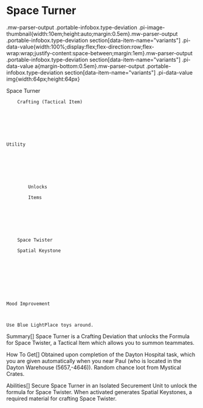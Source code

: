 # Space Turner

.mw-parser-output .portable-infobox.type-deviation .pi-image-thumbnail{width:10em;height:auto;margin:0.5em}.mw-parser-output .portable-infobox.type-deviation section[data-item-name="variants"] .pi-data-value{width:100%;display:flex;flex-direction:row;flex-wrap:wrap;justify-content:space-between;margin:1em}.mw-parser-output .portable-infobox.type-deviation section[data-item-name="variants"] .pi-data-value a{margin-bottom:0.5em}.mw-parser-output .portable-infobox.type-deviation section[data-item-name="variants"] .pi-data-value img{width:64px;height:64px}

Space Turner


	
		
		
	
	


	
	
	
	
	
	
	
		Crafting (Tactical Item)
	
	
	




	Utility

	
	
	
	
		
		
			Unlocks
		
			Items
		
		
	
	
	
	
	
		Space Twister
	
		Spatial Keystone
	
	
	






	Mood Improvement


	
	Use Blue LightPlace toys around.








Summary[]
Space Turner is a Crafting Deviation that unlocks the Formula for Space Twister, a Tactical Item which allows you to summon teammates.

How To Get[]
Obtained upon completion of the Dayton Hospital task, which you are given automatically when you near Paul (who is located in the Dayton Warehouse (5657,-4646)).
Random chance loot from Mystical Crates.

Abilities[]
Secure Space Turner in an Isolated Securement Unit to unlock the formula for Space Twister.
When activated generates Spatial Keystones, a required material for crafting Space Twister.
